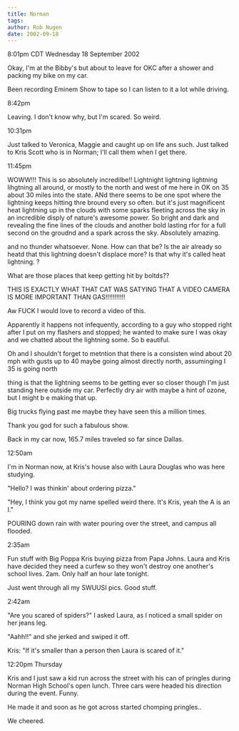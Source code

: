 ```yaml
---
title: Norman
tags: 
author: Rob Nugen
date: 2002-09-18
---
```


<p class=date>8:01pm CDT Wednesday 18 September 2002</p>

<p>Okay, I'm at the Bibby's but about to leave for OKC after a shower
and packing my bike on my car.</p>

<p>Been recording Eminem Show to tape so I can listen to it a lot
while driving.</p>

<p class=date>8:42pm</p>

<p>Leaving.  I don't know why, but I'm scared.  So weird.</p>

<p class=date>10:31pm</p>

<p>Just talked to Veronica, Maggie and caught up on life ans such.
Just talked to Kris Scott who is in Norman; I'll call them when I get
there.</p>

<p class=date>11:45pm</p>

<p>WOWW!!!  This is so absolutely incredilbe!!  Lightnight lightning
lightning lihgtning all around, or mostly to the north and west of me
here in OK on 35 about 30 miles into the state.  ANd there seems to be
one spot where the lightning keeps hitting thre bround every so
often.  but it's just magnificent heat lightning up in the clouds with
some sparks fleeting across the sky in an incredible disply of
nature's awesome power.  So bright and dark and revealing the fine
lines of the clouds and another bold lasting rfor for a full second on
the groudnd and a spark across the sky.  Absolutely amazing.

and no thunder whatsoever.  None.  How can that be?  Is the air
already so heatd that this lightning doesn't displace more?  Is that
why it's called heat lightning.  ? 

What are those places that keep getting hit by boltds??

THIS IS EXACTLY WHAT THAT CAT WAS SATYING THAT A VIDEO CAMERA IS MORE
IMPORTANT THAN GAS!!!!!!!!!!!

Aw FUCK I would love to record a video of this.

Apparently it happens not infequently, according to a guy who stopped
right after I put on my flashers and stopped; he wanted to make sure I
was okay and we chatted about the lightning some.  So b eautiful.  

Oh and I shouldn't forget to metntion that there is a consisten wind
about 20 mph with gusts up to 40 maybe going almost directly north,
assuminging I 35 is going north

thing is that the lightning seems to be getting ever so closer though
I'm just standing here outside my car.  Perfectly dry air with maybe a
hint of ozone, but I might b e making that up.

Big trucks flying past me maybe they have seen this a million times.

Thank you god for such a fabulous show.

<p>Back in my car now, 165.7 miles traveled so far since Dallas.</p>

<p class=date>12:50am</p>

<p>I'm in Norman now, at Kris's house also with Laura Douglas who was
here studying.</p>

<p>"Hello?  I was thinkin' about ordering pizza."</p>

<p>"Hey, I think you got my name spelled weird there.  It's Kris, yeah
the A is an I."</p>

<p>POURING down rain with water pouring over the street, and campus
all flooded.</p>

<p class=date>2:35am</p>

<p>Fun stuff with Big Poppa Kris buying pizza from Papa Johns.  Laura
and Kris have decided they need a curfew so they won't destroy one
another's school lives.  2am.  Only half an hour late tonight.</p>

<p>Just went through all my SWUUSI pics.  Good stuff.</p>

<p class=date>2:42am</p>

<p>"Are you scared of spiders?" I asked Laura, as I noticed a small
spider on her jeans leg.</p>

<p>"Aahh!!" and she jerked and swiped it off.</p>

<p>Kris: "If it's smaller than a person then Laura is scared of
it."</p>

<p class=date>12:20pm Thursday</p>

<p>Kris and I just saw a kid run across the street with his can of
pringles during Norman High School's open lunch.  Three cars were
headed his direction during the event.  Funny.</p>

<p>He made it and soon as he got across started chomping pringles..</p>

<p>We cheered.</p>
